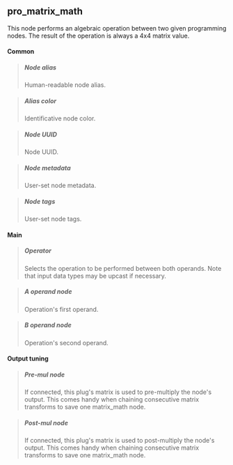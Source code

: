 ## **pro_matrix_math**

This node performs an algebraic operation between two given programming nodes. The result of the operation is always a 4x4 matrix value.
#### Common

> ##### Node alias
> Human-readable node alias.

> ##### Alias color
> Identificative node color.

> ##### Node UUID
> Node UUID.

> ##### Node metadata
> User-set node metadata.

> ##### Node tags
> User-set node tags.

#### Main

> ##### Operator
> Selects the operation to be performed between both operands. Note that input data types may be upcast if necessary.

> ##### A operand node
> Operation's first operand.

> ##### B operand node
> Operation's second operand.

#### Output tuning

> ##### Pre-mul node
> If connected, this plug's matrix is used to pre-multiply the node's output. This comes handy when chaining consecutive matrix transforms to save one matrix_math node.

> ##### Post-mul node
> If connected, this plug's matrix is used to post-multiply the node's output. This comes handy when chaining consecutive matrix transforms to save one matrix_math node.

